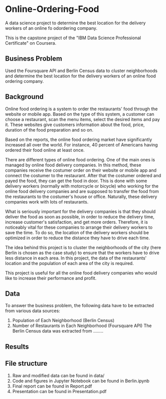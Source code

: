 # Online-Ordering-Food
A data science project to determine the best location for the delivery workers of an online fo odordering company.

This is the capstone project of the "IBM Data Science Professional Certificate" on Coursera.

## Business Problem
Used the Foursquare API and Berlin Census data to cluster neighborhoods and determine the best location for the delivery workers of an online food ordering company.

## Background
Online food ordering is a system to order the restaurants' food through the website or mobile app. Based on the type of this system, a customer can choose a restaurant, scan the menu items, select the desired items and pay it. These websites give customers information about the food, price, duration of the food preparation and so on.

Based on the reports, the online food ordering market have significantly increased all over the world. For instance, 40 percent of Americans having ordered their food online at least once.

There are different types of online food ordering. One of the main ones is managed by online food delivery companies. In this method, these companies receive the costumer order on their website or mobile app and connect the costumer to the restaurant. After that the costumer ordered and payed the food, they can get the food in door. This is done with some delivery workers (normally with motorcycle or bicycle) who working for the online food delivery companies and are supposed to transfer the food from the restaurants to the costumer's house or office. Naturally, these delivery companies work with lots of restaurants.

What is seriously important for the delivery companies is that they should deliver the food as soon as possible, in order to reduce the delivery time, increase customer's satisfaction, and get more orders. Therefore, it is noticeably vital for these companies to arrange their delivery workers to save the time. To do so, the location of the delivery workers should be optimized in order to reduce the distance they have to drive each time.

The idea behind this project is to cluster the neighborhoods of the city (here Berlin is chosen as the case study) to ensure that the workers have to drive less distance in each area. In this project, the data of the restaurants’ location and the population of each area of the city is required.

This project is useful for all the online food delivery companies who would like to increase their performance and profit.


## Data
To answer the business problem, the following data have to be extracted from various data sources:

1. Population of Each Neighborhood (Berlin Census)
2. Number of Restaurants in Each Neighborhood (Foursquare API)
The Berlin Census data was extracted from ........

## Results


## File structure
1. Raw and modified data can be found in data/
2. Code and figures in Jupyter Notebook can be found in Berlin.ipynb
3. Final report can be found in Report.pdf
4. Presentation can be found in Presentation.pdf

